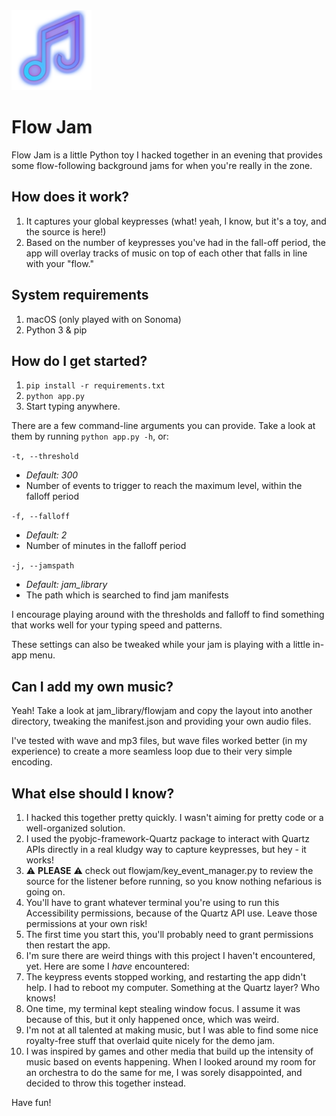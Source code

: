 <img src="/docs/fjlogo.png" alt="Flow Jam Logo" width="128" height="128" />

# Flow Jam

Flow Jam is a little Python toy I hacked together in an evening that provides some flow-following background jams for when you're really in the zone.

## How does it work?
1. It captures your global keypresses (what! yeah, I know, but it's a toy, and the source is here!)
2. Based on the number of keypresses you've had in the fall-off period, the app will overlay tracks of music on top of each other that falls in line with your "flow."

## System requirements
1. macOS (only played with on Sonoma)
2. Python 3 & pip

## How do I get started?
1. `pip install -r requirements.txt`
2. `python app.py`
3. Start typing anywhere.

There are a few command-line arguments you can provide. Take a look at them by running `python app.py -h`, or:

`-t, --threshold`
* *Default: 300*
* Number of events to trigger to reach the maximum level, within the falloff period

`-f, --falloff`
* *Default: 2*
* Number of minutes in the falloff period

`-j, --jamspath`
* *Default: jam_library*
* The path which is searched to find jam manifests

I encourage playing around with the thresholds and falloff to find something that works well for your typing speed and patterns.

These settings can also be tweaked while your jam is playing with a little in-app menu.

## Can I add my own music?
Yeah! Take a look at jam_library/flowjam and copy the layout into another directory, tweaking the manifest.json and providing your own audio files.

I've tested with wave and mp3 files, but wave files worked better (in my experience) to create a more seamless loop due to their very simple encoding.

## What else should I know?
1. I hacked this together pretty quickly. I wasn't aiming for pretty code or a well-organized solution.
2. I used the pyobjc-framework-Quartz package to interact with Quartz APIs directly in a real kludgy way to capture keypresses, but hey - it works!
  1. ⚠️ **PLEASE** ⚠️ check out flowjam/key_event_manager.py to review the source for the listener before running, so you know nothing nefarious is going on.
3. You'll have to grant whatever terminal you're using to run this Accessibility permissions, because of the Quartz API use. Leave those permissions at your own risk!
  1. The first time you start this, you'll probably need to grant permissions then restart the app.
4. I'm sure there are weird things with this project I haven't encountered, yet. Here are some I *have* encountered:
  1. The keypress events stopped working, and restarting the app didn't help. I had to reboot my computer. Something at the Quartz layer? Who knows!
  2. One time, my terminal kept stealing window focus. I assume it was because of this, but it only happened once, which was weird.
5. I'm not at all talented at making music, but I was able to find some nice royalty-free stuff that overlaid quite nicely for the demo jam.
6. I was inspired by games and other media that build up the intensity of music based on events happening. When I looked around my room for an orchestra to do the same for me, I was sorely disappointed, and decided to throw this together instead.

Have fun!
